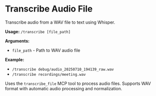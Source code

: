 # Transcribe Audio File

Transcribe audio from a WAV file to text using Whisper.

**Usage:** `/transcribe [file_path]`

**Arguments:**
- `file_path` - Path to WAV audio file

**Example:**
- `/transcribe debug/audio_20250710_194139_raw.wav`
- `/transcribe recordings/meeting.wav`

Uses the `transcribe_file` MCP tool to process audio files. Supports WAV format with automatic audio processing and normalization.
